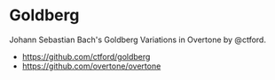 # Goldberg

Johann Sebastian Bach's Goldberg Variations in Overtone by @ctford.

* https://github.com/ctford/goldberg
* https://github.com/overtone/overtone
